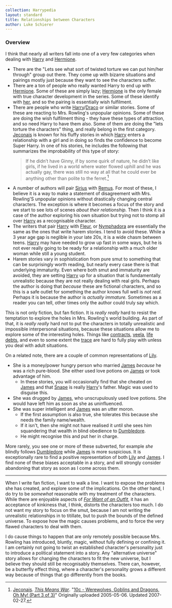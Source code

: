 ```yaml
---
collection: Harrypedia
layout: standard
title: Relationships between Characters
author: Luke Schierer
---
```


### Overview

I think that nearly all writers fall into one of a very few categories when
dealing with [Harry] and [Hermione].

- There are the "Lets see what sort of twisted torture we can put him/her
  through" group out there. They come up with bizarre situations and
  pairings mostly just because they want to see the characters suffer.
- There are a ton of people who really wanted Harry to end up with [Hermione].
  Some of these are simply lazy; [Hermione] is the only female with true
  character development in the series. Some of these identify with
  [her][Hermione], and so the pairing is essentially wish fulfilment.
- There are people who write [Harry]/[Draco] or similar stories. Some
  of these are reacting to Mrs. Rowling's unpopular opinions. Some
  of these are doing the wish fulfilment thing - they have these types
  of attraction, and so need Harry to have them also. Some of them are
  doing the "lets torture the characters" thing, and really belong in
  the first category. [Jeconais] is known for his fluffy stories in which [Harry] enters a relationship with a girl and in doing so finds the confidence to become Super Harry. In one of his stories, he includes the following that summarizes the improbability of this type of story:
  > If he didn’t have Ginny, if by some quirk of nature, he didn’t like girls, if he lived in a world where water flowed uphill and he was actually gay, there was still no way at all that he could ever be anything other than polite to the ferret.[^240415-1]
- A number of authors will pair [Sirius] with [Remus]. For most of these,
  I believe it is a way to make a statement of disagreement with Mrs. Rowling'S
  unpopular opinions without drastically changing central characters. The exception is where it becomes a focus of the story and we start to see lots of scenes _about their relationship._ Then I think it is a case of the author
  exploring his own situation but trying not to stomp all over [Harry] as a recognisable character.
- The writers that pair [Harry] with [Fleur], or [Nymphadora] are
  essentially the same as the ones that write harem stories. I tend to avoid these. While a 3 year age gap is neglible in your late 20s, it is a wide chasm between teens. [Harry] may have needed to grow up fast in some ways,
  but he is not ever really going to be ready for a relationship with a much older woman while still a young student.
- Harem stories vary in sophistication from pure smut to something that
  can be surprisingly worth reading, but nearly every case there is that
  underlying immaturity. Even where both smut and immaturity are avoided, they are setting [Harry] up for a situation that is fundamentally unrealistic because they are not really dealing with real girls. Perhaps the author is doing that _because_ these are fictional characters, and so this is a safe
  outlet for something the author knows full well is _not real._ Perhaps
  it is because the author is _actually immature._ Sometimes as a
  reader you can tell, other times only the author could truly say which.

This is not only fiction, but fan fiction. It is _really really_ hard
to resist the temptation to explore the holes in Mrs. Rowling's world
building. As part of that, it is _really really_ hard not to put the
characters in totally unrealistic and impossible interpersonal
situations, because these situations allow me to explore some of the
interesting holes. Things like [contracts], [veela], [life debts], and
even to some extent the [trace] are hard to fully play with unless you
deal with adult situations.

On a related note, there are a couple of common representations of [Lily].

- She is a money/power hungry person who married [James] _because_ he was a rich
  pure-blood. She either used love potions on [James] or took advantage of him.
  - In these stories, you will occasionally find that she cheated on [James]
    and that [Snape] is really [Harry]'s father. Magic was used to disguise this.
- She was drugged by [James], who unscrupulously used love potions. She would
  have left him as soon as she as uninfluenced.
- She was super intelligent and [James] was an utter moron.
  - If the first assumption is also true, she tolerates this because she needs
    the family name/wealth.
  - If it isn't, then she might not have realised it until she sees him
    squandering that wealth in blind obedience to [Dumbledore].
  - He might recognise this and put her in charge.

More rarely, you see one or more of these subverted, for example _she_ blindly follows [Dumbledore] while [James] is more suspicious. It is exceptionally rare to find a positive representation of both [Lily] and [James]. I find none of these biases acceptable in a story, and will strongly consider abandoning that story as soon as I come across them.

---

When I write fan fiction, I want to walk a line. I want to expose the problems she has created, and explore some of the implications. On the other hand, I do try to be _somewhat_ reasonable with my treatment of the characters.
While there are enjoyable aspects of _[For Want of an Outfit]_, it has an
acceptance of kinkiness that, I think, distorts the characters too much. I do not want my story to focus on the smut, because I am not writing the unrealistic relationships in to titillate, but to push the bounds of the defined universe. To expose how the magic causes problems, and to force the very flawed characters to deal with them.

I do cause things to happen that are only remotely possible because Mrs. Rowling has introduced, bluntly, magic, without fully
defining or confining it. I am certainly not going to twist an
established character's personality just to introduce a political
statement into a story. Any "alternative universe" story allows for
changing the characters to fit the new universe, but I believe they
should still be recognisably themselves. There can, however, be a butterfly effect thing, where a character's personality grows a different way because of
things that go differently from the books.

[veela]: /Harrypedia/beings/veela/
[contracts]: /Harrypedia/magic/contracts/
[life debts]: /Harrypedia/magic/contracts/
[trace]: /Harrypedia/magic/
[Hermione]: /Harrypedia/people/granger/hermione_jean/
[Harry]: /Harrypedia/people/Potter/Harry_James/
[Draco]: /Harrypedia/people/malfoy/draco_lucius/
[Fleur]: /Harrypedia/people/delacour/fleur_isabelle/
[Nymphadora]: /Harrypedia/people/tonks/nymphadora/
[Sirius]: /Harrypedia/people/black/sirius_iii/
[Remus]: /Harrypedia/people/lupin/remus_john/
[Lily]: /Harrypedia/people/evans/lily_j/
[James]: /Harrypedia/people/Potter/James/
[Dumbledore]: /Harrypedia/people/dumbledore/albus_percival_wulfric_brian/
[Snape]: /Harrypedia/people/snape/severus/


[^240415-1]:
    [Jeconais].
    _[This Means War]_.
    "[10c - Werewolves, Goblins and Dragons, Oh My! (Part 3 of 3)](https://jeconais.fanficauthors.net/This_Means_War/10c__Werewolves_Goblins_and_Dragons_Oh_My_Part_3_of_3/)"
    Originally uploaded 2005-05-06. Updated 2007-02-27.

[Jeconais]: https://jeconais.fanficauthors.net/
[This Means War]: http://jeconais.fanficauthors.net/This_Means_War/
[For Want of an Outfit]: https://archiveofourown.org/works/28507302
